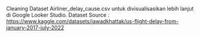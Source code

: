 Cleaning Dataset Airliner_delay_cause.csv untuk divisualisasikan lebih lanjut di Google Looker Studio.
Dataset Source : https://www.kaggle.com/datasets/jawadkhattak/us-flight-delay-from-january-2017-july-2022
